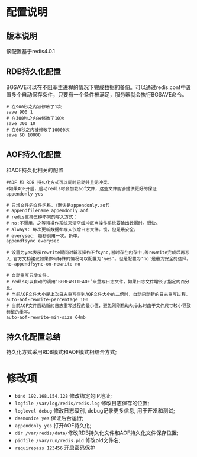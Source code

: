 # 配置说明
## 版本说明
该配置基于redis4.0.1

## RDB持久化配置
BGSAVE可以在不阻塞主进程的情况下完成数据的备份。可以通过redis.conf中设置多个自动保存条件，只要有一个条件被满足，服务器就会执行BGSAVE命令。

```
# 在900秒之内被修改了1次
save 900 1
# 在300秒之内被修改了10次
save 300 10
# 在60秒之内被修改了10000次
save 60 10000
```

## AOF持久化配置
和AOF持久化相关的配置
```
#AOF 和 RDB 持久化方式可以同时启动并且无冲突。  
#如果AOF开启，启动redis时会加载aof文件，这些文件能够提供更好的保证
appendonly yes

# 只增文件的文件名称。（默认是appendonly.aof）  
# appendfilename appendonly.aof
# redis支持三种不同的写入方式：   
# no:不调用，之等待操作系统来清空缓冲区当操作系统要输出数据时。很快。  
# always: 每次更新数据都写入仅增日志文件。慢，但是最安全。
# everysec: 每秒调用一次。折中。
appendfsync everysec  

# 设置为yes表示rewrite期间对新写操作不fsync,暂时存在内存中,等rewrite完成后再写入.官方文档建议如果你有特殊的情况可以配置为'yes'。但是配置为'no'是最为安全的选择。
no-appendfsync-on-rewrite no  

# 自动重写只增文件。  
# redis可以自动的调用‘BGREWRITEAOF’来重写日志文件，如果日志文件增长了指定的百分比。  
# 当前AOF文件大小是上次日志重写得到AOF文件大小的二倍时，自动启动新的日志重写过程。
auto-aof-rewrite-percentage 100  
# 当前AOF文件启动新的日志重写过程的最小值，避免刚刚启动Reids时由于文件尺寸较小导致频繁的重写。
auto-aof-rewrite-min-size 64mb

```
## 持久化配置总结

持久化方式采用RDB模式和AOF模式相结合方式;

# 修改项
* `bind 192.168.154.128` 修改绑定的IP地址;
* `logfile /var/log/redis/redis.log` 修改日志保存的位置;
* `loglevel debug` 修改日志级别, debug记录更多信息, 用于开发和测试;  
* `daemonize yes` 保证后台运行;
* `appendonly yes` 打开AOF持久化;
* `dir /var/redis/data/`修改RDB持久化文件和AOF持久化文件保存位置;
* `pidfile /var/run/redis.pid` 修改pid文件名;
* `requirepass 123456` 开启密码保护

